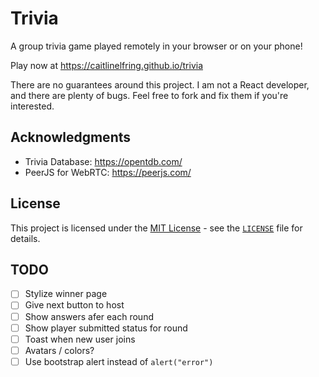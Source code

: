 # Trivia

A group trivia game played remotely in your browser or on your phone!

Play now at <https://caitlinelfring.github.io/trivia>

There are no guarantees around this project. I am not a React developer, and there are plenty of bugs. Feel free to fork and fix them if you're interested.

## Acknowledgments

* Trivia Database: <https://opentdb.com/>
* PeerJS for WebRTC: <https://peerjs.com/>

## License

This project is licensed under the [MIT License](https://opensource.org/licenses/MIT) - see the [`LICENSE`](./LICENSE) file for details.

## TODO

* [ ] Stylize winner page
* [ ] Give next button to host
* [ ] Show answers afer each round
* [ ] Show player submitted status for round
* [ ] Toast when new user joins
* [ ] Avatars / colors?
* [ ] Use bootstrap alert instead of `alert("error")`

